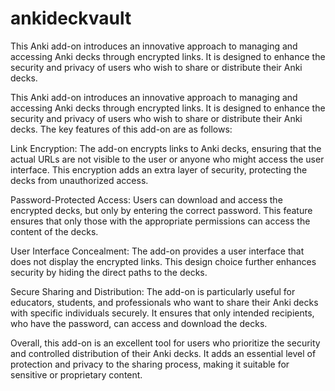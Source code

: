 # ankideckvault
This Anki add-on introduces an innovative approach to managing and accessing Anki decks through encrypted links. It is designed to enhance the security and privacy of users who wish to share or distribute their Anki decks. 

This Anki add-on introduces an innovative approach to managing and accessing Anki decks through encrypted links. It is designed to enhance the security and privacy of users who wish to share or distribute their Anki decks. The key features of this add-on are as follows:

Link Encryption: The add-on encrypts links to Anki decks, ensuring that the actual URLs are not visible to the user or anyone who might access the user interface. This encryption adds an extra layer of security, protecting the decks from unauthorized access.

Password-Protected Access: Users can download and access the encrypted decks, but only by entering the correct password. This feature ensures that only those with the appropriate permissions can access the content of the decks.

User Interface Concealment: The add-on provides a user interface that does not display the encrypted links. This design choice further enhances security by hiding the direct paths to the decks.

Secure Sharing and Distribution: The add-on is particularly useful for educators, students, and professionals who want to share their Anki decks with specific individuals securely. It ensures that only intended recipients, who have the password, can access and download the decks.

Overall, this add-on is an excellent tool for users who prioritize the security and controlled distribution of their Anki decks. It adds an essential level of protection and privacy to the sharing process, making it suitable for sensitive or proprietary content.
